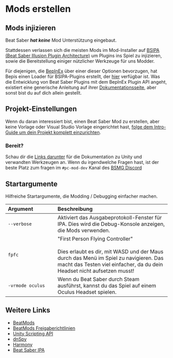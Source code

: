 # Mods erstellen

## Mods injizieren
Beat Saber _**hat keine**_ Mod Unterstützung eingebaut.

Stattdessen verlassen sich die meisten Mods im Mod-Installer auf [BSIPA (Beat Saber Illusion Plugin Architecture)](https://github.com/nike4613/BeatSaber-IPA-Reloaded/) um Plugins ins Spiel zu injizieren, sowie die Bereitstellung einiger nützlicher Werkzeuge für uns Modder.

Für diejenigen, die [BepInEx](https://github.com/BepInEx/BepInEx) über einer dieser Optionen bevorzugen, hat Bepis einen Loader für BSIPA-Plugins erstellt, der [hier](https://github.com/BepInEx/BepInEx.BSIPA.Loader) verfügbar ist. Was die Entwicklung von Beat Saber Plugins mit dem BepInEx Plugin API angeht, existiert eine generische Anleitung auf ihrer [Dokumentationsseite](https://bepinex.github.io/bepinex_docs/v5.0/articles/dev_guide/plugin_tutorial/index.html), aber sonst bist du auf dich allein gestellt.

## Projekt-Einstellungen
Wenn du daran interessiert bist, einen Beat Saber Mod zu erstellen, aber keine Vorlage oder Visual Studio Vorlage eingerichtet hast, [folge dem Intro-Guide um dein Projekt komplett einzurichten](./intro.md).

### Bereit?
Schau dir die [Links darunter](#other-links) für die Dokumentation zu Unity und verwandten Werkzeugen an. Wenn du irgendwelche Fragen hast, ist der beste Platz zum fragen im `#pc-mod-dev` Kanal des [BSMG Discord](https://discord.gg/beatsabermods)

## Startargumente
Hilfreiche Startargumente, die Modding / Debugging einfacher machen.

<!-- markdownlint-disable MD013 -->
| Argument&nbsp;&nbsp;&nbsp;&nbsp;&nbsp;&nbsp;&nbsp;&nbsp;&nbsp;&nbsp;&nbsp;&nbsp;&nbsp;&nbsp; | Beschreibung                                                                                                                                                                                                             |
| -------------------------------------------------------------------------------------------- |:------------------------------------------------------------------------------------------------------------------------------------------------------------------------------------------------------------------------ |
| `--verbose`                                                                                  | Aktiviert das Ausgabeprotokoll-Fenster für IPA. Dies wird die Debug-Konsole anzeigen, die Mods verwenden.                                                                                                                |
| `fpfc`                                                                                       | "First Person Flying Controller"<br /><br />Dies erlaubt es dir, mit WASD und der Maus durch das Menü im Spiel zu navigieren. Das macht das Testen viel einfacher, da du dein Headset nicht aufsetzen musst! |
| `-vrmode oculus`                                                                             | Wenn du Beat Saber durch Steam ausführst, kannst du das Spiel auf einem Oculus Headset spielen.                                                                                                                          |
<!-- markdownlint-enable MD013 -->

## Weitere Links

* [BeatMods](https://beatmods.com)
* [BeatMods Freigaberichtlinien](https://docs.google.com/document/d/15RBVesZdS-U94AvesJ2DJqcnAtgh9E2PZOcbjrQle5Y/edit?usp=sharing)
* [Unity Scripting API](https://docs.unity3d.com/ScriptReference/index.html)
* [dnSpy](https://github.com/0xd4d/dnSpy)
* [Harmony](https://github.com/pardeike/Harmony)
* [Beat Saber IPA](https://github.com/nike4613/BeatSaber-IPA-Reloaded)
